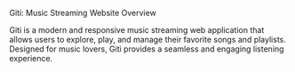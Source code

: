 Giti: Music Streaming Website
Overview

Giti is a modern and responsive music streaming web application that allows users to explore, play, and manage their favorite songs and playlists. Designed for music lovers, Giti provides a seamless and engaging listening experience.
